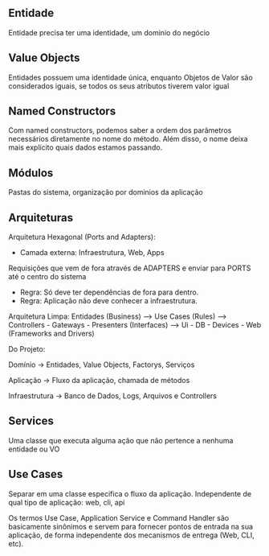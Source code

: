## Entidade

Entidade precisa ter uma identidade, um dominio do negócio

## Value Objects

Entidades possuem uma identidade única, enquanto Objetos de Valor são considerados iguais, se todos os seus atributos tiverem valor igual

## Named Constructors

Com named constructors, podemos saber a ordem dos parâmetros necessários diretamente no nome do método. Além disso, o nome deixa mais explícito quais dados estamos passando.

## Módulos

Pastas do sistema, organização por dominios da aplicação

## Arquiteturas

Arquitetura Hexagonal (Ports and Adapters):
- Camada externa: Infraestrutura, Web, Apps

Requisições que vem de fora através de ADAPTERS e enviar para PORTS até o centro do sistema

- Regra: Só deve ter dependências de fora para dentro.
- Regra: Aplicação não deve conhecer a infraestrutura.

Arquitetura Limpa:
Entidades (Business) --> Use Cases (Rules) --> Controllers - Gateways - Presenters (Interfaces) --> Ui - DB - Devices - Web (Frameworks and Drivers)

Do Projeto: 

Domínio -> Entidades, Value Objects, Factorys, Serviços

Aplicação -> Fluxo da aplicação, chamada de métodos

Infraestrutura -> Banco de Dados, Logs, Arquivos e Controllers

## Services

Uma classe que executa alguma ação que não pertence a nenhuma entidade ou VO


## Use Cases
Separar em uma classe especifica o fluxo da aplicação. Independente de qual tipo de aplicação: web, cli, api

Os termos Use Case, Application Service e Command Handler são basicamente sinônimos e servem para fornecer pontos de entrada na sua aplicação, de forma independente dos mecanismos de entrega (Web, CLI, etc).